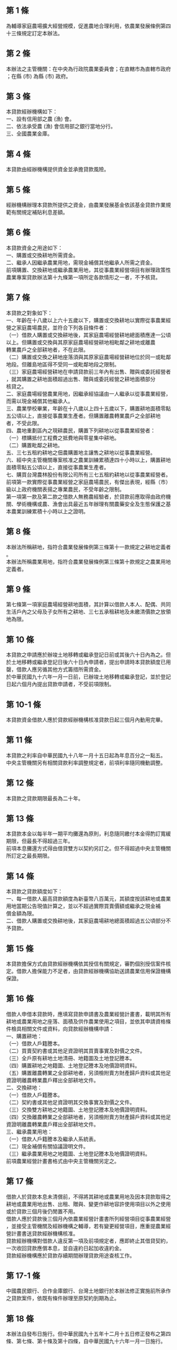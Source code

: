 第 1 條
-------
為輔導家庭農場擴大經營規模，促進農地合理利用，依農業發展條例第四  
十三條規定訂定本辦法。

第 2 條
-------
本辦法之主管機關：在中央為行政院農業委員會；在直轄市為直轄市政府  
；在縣 (市) 為縣 (市) 政府。

第 3 條
-------
本貸款經辦機構如下：  
一、設有信用部之農 (漁) 會。  
二、依法承受農 (漁) 會信用部之銀行當地分行。  
三、全國農業金庫。

第 4 條
-------
本貸款由經辦機構提供資金並承擔貸款風險。

第 5 條
-------
經辦機構辦理本貸款所提供之資金，由農業發展基金依該基金貸款作業規  
範有關規定補貼利息差額。

第 6 條
-------
本貸款資金之用途如下：                                            
一、購置或交換耕地所需資金。                                      
二、繼承人因繼承農業用地，需現金補償其他繼承人所需之資金。        
前項購置、交換耕地或繼承農業用地，其從事農業經營項目有辦理政策性  
農業專案貸款辦法第十九條第一項所定各款情形之一者，不予核貸。

第 7 條
-------
本貸款之對象如下：  
一、年齡在十八歲以上六十五歲以下，購置或交換耕地以實際從事農業經  
    營之家庭農場農民，並符合下列各目條件者：  
（一）借款人購置或交換耕地後，其家庭農場經營耕地總面積應達一公頃  
      以上。但購置或交換與其原家庭農場經營耕地相毗鄰之耕地或離農  
      轉業農戶之全部耕地者，不在此限。  
（二）購置或交換之耕地座落須與其原家庭農場經營耕地位於同一或毗鄰  
      地段。但離島地區得不受同一或毗鄰地段之限制。  
（三）家庭農場經營耕地在申請貸款前三年內有出售、贈與或委託經營者  
      ，就其購置之耕地面積超過出售、贈與或委託經營之耕地面積部分  
      核貸之。  
二、家庭農場經營農業用地，因繼承經協議由一人繼承以從事農業經營，  
    而需以現金補償其他繼承人。  
三、農業學校畢業，年齡在十八歲以上四十五歲以下，購置耕地面積零點  
    五公頃以上，直接從事農業生產者。但購置離農轉業農戶之全部耕地  
    者，不受此限。  
四、農地重劃區內之現耕農民，購置下列耕地以從事農業經營者：  
（一）標購抵付工程費之抵費地與零星集中耕地。  
（二）購置毗鄰之耕地。  
五、三七五租約耕地之佃農購置地主讓售之耕地以從事農業經營。  
六、經中央主管機關專案核准之農業訓練累積達四十小時以上，購置耕地  
    面積零點五公頃以上，直接從事農業生產者。  
七、購買台灣農林股份有限公司所有三七五租約耕地以從事農業經營者。  
前項第一款實際從事農業經營之家庭農場農民，有傑出表現，經縣（市）  
級以上政府機關表揚之專業農民，不受年齡之限制。  
第一項第一款及第二款之借款人無務農經驗者，於貸款前應取得由政府機  
關、學術機構或農、漁會出具最近五年辦理有關農藥安全及生態保護之基  
本農業訓練累積十小時以上之證明。

第 8 條
-------
本辦法所稱耕地，指符合農業發展條例第三條第十一款規定之耕地定義者  
。  
本辦法所稱農業用地，指符合農業發展條例第三條第十款規定之農業用地  
定義者。

第 9 條
-------
第七條第一項家庭農場經營耕地面積，其計算以借款人本人、配偶、共同  
生活戶內之父母及子女所有之耕地、三七五承租耕地及未繳清價款之放領  
地為限。

第 10 條
--------
本貸款之申請應於辦竣土地移轉或繼承登記日前或其後六十日內為之。但  
於土地移轉或繼承登記日後六十日內申請者，提出申請時本貸款額度已用  
罄，借款人應另循其他方式籌措所需資金。  
於中華民國九十六年一月一日前，已辦竣土地移轉或繼承登記，並於登記  
日起六個月內提出貸款申請者，不受前項限制。

第 10-1 條
----------
本貸款資金借款人應於貸款經辦機構核准貸款日起三個月內動用完畢。

第 11 條
--------
本貸款之利率自中華民國九十八年一月十五日起為年息百分之一點五。  
中央主管機關另有相關貸款利率調整規定者，前項利率隨同機動調整。

第 12 條
--------
本貸款之貸款期限最長為二十年。

第 13 條
--------
本貸款本金以每半年一期平均攤還為原則，利息隨同繳付本金得酌訂寬緩  
期限，但最長不得超過三年。  
前項本息攤還方式得由借貸雙方以契約另訂之。但不得超過中央主管機關  
所訂定之最長期限。

第 14 條
--------
本貸款之貸款額度如下：  
一、每一借款人最高貸款額度為新臺幣八百萬元，其額度按該耕地或農業  
    用地當期公告現值計算之，並以不超過實際買賣價額或繼承之現金補  
    償金額為限。  
二、借款人購置或交換耕地後，其家庭農場耕地總面積超過五公頃部分不  
    予貸款。

第 15 條
--------
本貸款擔保方式由貸款經辦機構依其授信有關規定，審酌個別授信案件核  
定。借款人擔保能力不足者，由貸款經辦機構協助送請農業信用保證機構  
保證。

第 16 條
--------
借款人申借本貸款時，應填寫貸款申請書及農業經營計畫書，載明其所有  
耕地或農業用地之座落、面積及供作農業使用之項目，並依其申請資格條  
件檢具相關文件或資料，向貸款經辦機構申請：  
一、購置耕地：  
（一）借款人戶籍謄本。  
（二）買賣契約書或其他足資證明其買賣事實及對價之文件。  
（三）全戶原有耕地土地清冊、地籍圖及土地登記謄本。  
（四）購置耕地之地籍圖、土地登記謄本及地價證明資料。  
（五）購置離農轉業之全部耕地者，另須檢附賣方財產歸戶資料或其他足  
      資證明離農轉業農戶釋出全部耕地文件。  
二、交換耕地：  
（一）借款人戶籍謄本。  
（二）契約書或其他足資證明其交換事實及對價之文件。  
（三）交換雙方耕地之地籍圖、土地登記謄本及地價證明資料。  
（四）交換離農轉業之全部耕地者，另須檢附賣方財產歸戶資料或其他足  
      資證明離農轉業農戶釋出全部耕地文件。  
三、繼承農業用地：  
（一）借款人戶籍謄本及繼承人系統表。  
（二）現金補償有關協議證明文件。  
（三）繼承農業用地之地籍圖、土地登記謄本及地價證明資料。  
前項農業經營計畫書格式由中央主管機關另定之。

第 17 條
--------
借款人於貸款本息未清償前，不得將其耕地或農業用地及因本貸款取得之  
耕地或農業用地出售、出租、贈與、變更作耕地容許使用項目以外之使用  
或於貸款三個月後仍閒置不用。  
借款人應於貸款後三個月內依農業經營計畫書所列經營項目從事農業經營  
，並接受主管機關及經辦機構之輔導，若有變更經營項目，應重提農業經  
營計畫書送貸款經辦機構核准。  
貸款經辦機構對借款人違反第一項及前項規定者，應即終止其借貸契約，  
一次收回貸款應償本息，並自違約日起加收違約金。  
貸款經辦機構應於貸款存續期間辦理貸款用途查核工作。

第 17-1 條
----------
中國農民銀行、合作金庫銀行、台灣土地銀行於本辦法修正實施前所承作  
之貸款案件，依既有條件辦理至原契約到期為止。

第 18 條
--------
本辦法自發布日施行。但中華民國九十五年十二月十五日修正發布之第四  
條、第七條、第十條及第十四條，自中華民國九十六年一月一日施行。

